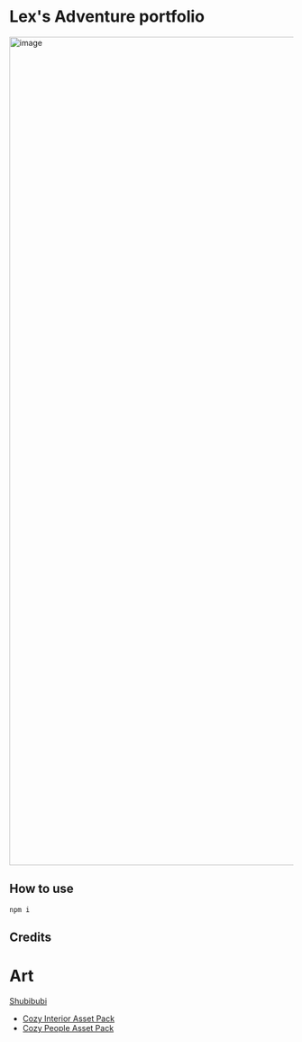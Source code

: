# Lex's Adventure portfolio
<img width="1468" alt="image" src="https://github.com/user-attachments/assets/22faa8a4-505f-4db1-a5c1-0ff651ffc1b5" />

## How to use

`npm i`

## Credits

# Art

[Shubibubi](https://shubibubi.itch.io/)

- [Cozy Interior Asset Pack](https://shubibubi.itch.io/cozy-interior)
- [Cozy People Asset Pack](https://shubibubi.itch.io/cozy-people)
